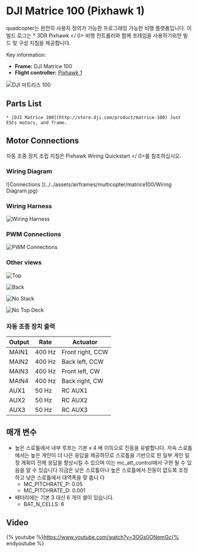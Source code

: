 # DJI Matrice 100 (Pixhawk 1)

quadcopter는 완전히 사용자 정의가 가능한 프로그래밍 가능한 비행 플랫폼입니다. 이 빌드 로그는 * 3DR Pixhawk </ 0> 비행 컨트롤러와 함께 프레임을 사용하기위한 빌드 및 구성 지침을 제공합니다. </p> 

Key information:

* **Frame:** DJI Matrice 100 
* **Flight controller:** [Pixhawk 1](../flight_controller/pixhawk.md) 

![DJI 마트리스 100](../../assets/airframes/multicopter/matrice100/Matrice100.jpg)

## Parts List

    * [DJI Matrice 100](http://store.dji.com/product/matrice-100) Just ESCs motors, and frame.
    
    

## Motor Connections 

자동 조종 장치 조립 지침은  Pixhawk Wiring Quickstart </ 0>를 참조하십시오.</p> 

### Wiring Diagram 

![Connections
](../../assets/airframes/multicopter/matrice100/Wiring Diagram.jpg)

### Wiring Harness 

![Wiring Harness
](../../assets/airframes/multicopter/matrice100/WiringHarness.jpg)

### PWM Connections 

![PWM Connections
](../../assets/airframes/multicopter/matrice100/PwmInput.jpg)

### Other views 

![Top
](../../assets/airframes/multicopter/matrice100/Top.jpg)

![Back
](../../assets/airframes/multicopter/matrice100/Back.jpg)

![No Stack
](../../assets/airframes/multicopter/matrice100/NoStack.jpg)

![No Top Deck
](../../assets/airframes/multicopter/matrice100/NoTopDeck.jpg)

### 자동 조종 장치 출력 

<!-- 
The autopilot outputs are specified in [Airframe Reference > DJI Matrice 100](../airframes/airframe_reference.md#copter_quadrotor_x_dji_matrice_100)) (or more specifically, in the [quadrotor-x configuration section](../airframes/airframe_reference.md#quadrotor-x). 
-->

| Output | Rate   | Actuator         |
| ------ | ------ | ---------------- |
| MAIN1  | 400 Hz | Front right, CCW |
| MAIN2  | 400 Hz | Back left, CCW   |
| MAIN3  | 400 Hz | Front left, CW   |
| MAIN4  | 400 Hz | Back right, CW   |
| AUX1   | 50 Hz  | RC AUX1          |
| AUX2   | 50 Hz  | RC AUX2          |
| AUX3   | 50 Hz  | RC AUX3          |

## 매개 변수

* 높은 스로틀에서 내부 루프는 기본 x 4 배 이득으로 진동을 유발합니다. 저속 스로틀에서는 높은 게인이 더 나은 응답을 제공하므로 스로틀을 기반으로 한 일부 게인 일정 계획이 전체 응답을 향상시킬 수 있으며 이는 mc_att_control에서 구현 될 수 있음을 알 수 있습니다 지금은 낮은 스로틀이나 높은 스로틀에서 진동이 없도록 조정하고 낮은 스로틀에서 대역폭을 맞 춥니 다 
  * MC_PITCHRATE_P: 0.05 
  * MC_PITCHRATE_D: 0.001 
* 배터리에는 기본 3 대신 6 개의 셀이 있습니다. 
  * BAT_N_CELLS: 6 

## Video

{% youtube %}https://www.youtube.com/watch?v=3OGs0ONemGc{% endyoutube %}